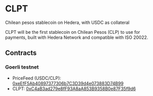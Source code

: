 # CLPT
Chilean pesos stablecoin on Hedera, with USDC as collateral

CLPT will be the first stablecoin on Chilean Pesos (CLP) to use for payments, built with Hedera Network and compatible with ISO 20022.

## Contracts
### Goerli testnet
- PriceFeed (USDC/CLP): [0xeEfF5Ab40897377306b7C3D39d4e073883D74B99](https://goerli.etherscan.io/address/0xeEfF5Ab40897377306b7C3D39d4e073883D74B99)
- CLPT: [0xC4aB3ad279e8fF93A8aA853B9358B0e87F35f9d6](https://goerli.etherscan.io/token/0xC4aB3ad279e8fF93A8aA853B9358B0e87F35f9d6)
